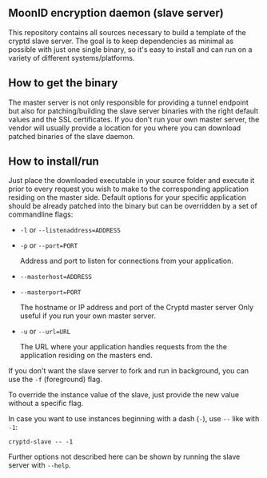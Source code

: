 MoonID encryption daemon (slave server)
---------------------------------------

This repository contains all sources necessary to build a template of the
cryptd slave server. The goal is to keep dependencies as minimal as possible
with just one single binary, so it's easy to install and can run on a variety
of different systems/platforms.

How to get the binary
---------------------

The master server is not only responsible for providing a tunnel endpoint but
also for patching/building the slave server binaries with the right default
values and the SSL certificates. If you don't run your own master server, the
vendor will usually provide a location for you where you can download patched
binaries of the slave daemon.

How to install/run
------------------

Just place the downloaded executable in your source folder and execute it prior
to every request you wish to make to the corresponding application residing on
the master side. Default options for your specific application should be
already patched into the binary but can be overridden by a set of commandline
flags:

 * `-l` or `--listenaddress=ADDRESS`
 * `-p` or `--port=PORT`

   Address and port to listen for connections from your application.

 * `--masterhost=ADDRESS`
 * `--masterport=PORT`

   The hostname or IP address and port of the Cryptd master server
   Only useful if you run your own master server.

 * `-u` or `--url=URL`

   The URL where your application handles requests from the the application
   residing on the masters end.

If you don't want the slave server to fork and run in background, you can use
the `-f` (foreground) flag.

To override the instance value of the slave, just provide the new value without
a specific flag.

In case you want to use instances beginning with a dash (`-`), use `--` like
with `-1`:

`cryptd-slave -- -1`

Further options not described here can be shown by running the slave server
with `--help`.
